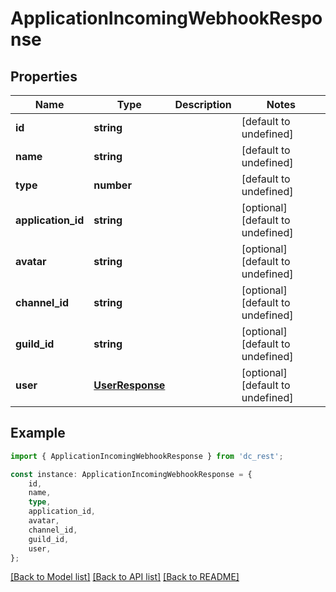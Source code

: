 # ApplicationIncomingWebhookResponse


## Properties

Name | Type | Description | Notes
------------ | ------------- | ------------- | -------------
**id** | **string** |  | [default to undefined]
**name** | **string** |  | [default to undefined]
**type** | **number** |  | [default to undefined]
**application_id** | **string** |  | [optional] [default to undefined]
**avatar** | **string** |  | [optional] [default to undefined]
**channel_id** | **string** |  | [optional] [default to undefined]
**guild_id** | **string** |  | [optional] [default to undefined]
**user** | [**UserResponse**](UserResponse.md) |  | [optional] [default to undefined]

## Example

```typescript
import { ApplicationIncomingWebhookResponse } from 'dc_rest';

const instance: ApplicationIncomingWebhookResponse = {
    id,
    name,
    type,
    application_id,
    avatar,
    channel_id,
    guild_id,
    user,
};
```

[[Back to Model list]](../README.md#documentation-for-models) [[Back to API list]](../README.md#documentation-for-api-endpoints) [[Back to README]](../README.md)
